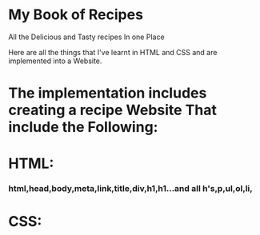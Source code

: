 # My Book of Recipes
All the Delicious and Tasty recipes In one Place

Here are all the things that I've learnt in HTML and CSS and are  implemented into a Website.

# The implementation includes creating a recipe Website That include the Following:
# HTML:

### html,head,body,meta,link,title,div,h1,h1...and all h's,p,ul,ol,li,
# CSS:

